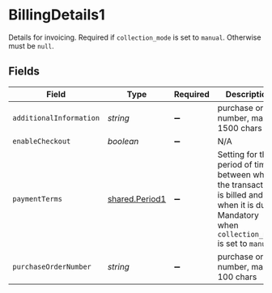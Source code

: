 # BillingDetails1

Details for invoicing. Required if `collection_mode` is set to `manual`. Otherwise must be `null`.


## Fields

| Field                                                                                                                                          | Type                                                                                                                                           | Required                                                                                                                                       | Description                                                                                                                                    |
| ---------------------------------------------------------------------------------------------------------------------------------------------- | ---------------------------------------------------------------------------------------------------------------------------------------------- | ---------------------------------------------------------------------------------------------------------------------------------------------- | ---------------------------------------------------------------------------------------------------------------------------------------------- |
| `additionalInformation`                                                                                                                        | *string*                                                                                                                                       | :heavy_minus_sign:                                                                                                                             | purchase order number, max 1500 chars                                                                                                          |
| `enableCheckout`                                                                                                                               | *boolean*                                                                                                                                      | :heavy_minus_sign:                                                                                                                             | N/A                                                                                                                                            |
| `paymentTerms`                                                                                                                                 | [shared.Period1](../../models/shared/period1.md)                                                                                               | :heavy_minus_sign:                                                                                                                             | Setting for the period of time between when the transaction is billed and when it is due. Mandatory when `collection_mode` is set to `manual`. |
| `purchaseOrderNumber`                                                                                                                          | *string*                                                                                                                                       | :heavy_minus_sign:                                                                                                                             | purchase order number, max 100 chars                                                                                                           |